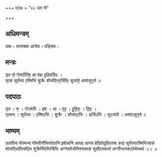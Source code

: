 +++
title = "०८ उत नो"

+++
## अधिमन्त्रम्
उषाः। सत्यश्रवा आत्रेयः। पङ्क्तिः।

## मन्त्रः
उ॒त नो॒ गोम॑ती॒रिष॒ आ व॑हा दुहितर्दिवः ।  
सा॒कं सूर्य॑स्य र॒श्मिभिः॑ शु॒क्रैः शोच॑द्भिर॒र्चिभिः॒ सुजा॑ते॒ अश्व॑सूनृते ॥

## पदपाठः
उ॒त । नः॒ । गोऽम॑तीः । इषः॑ । आ । व॒ह॒ । दु॒हि॒तः॒ । दि॒वः॒ ।  
सा॒कम् । सूर्य॑स्य । र॒श्मिऽभिः॑ । शु॒क्रैः । शोच॑त्ऽभिः । अ॒र्चिऽभिः॑ । सुऽजा॑ते । अश्व॑ऽसूनृते ॥

## भाष्यम्
उतापिच नोस्मभ्यं गोमतीर्गोभिरुपेतानि इषोन्नानि आवह आनय हेदिवोदुहितरुषः कदा सूर्यस्यरश्मिभिःसाकं शोचद्भिर्दीपयद्भिः शुक्रैर्निर्मलैरर्चिभिः अग्नेस्तेजोभिश्चसाकं सूर्योदयकाले अग्नीन्धनकालेचेत्यर्थः ॥ ८ ॥